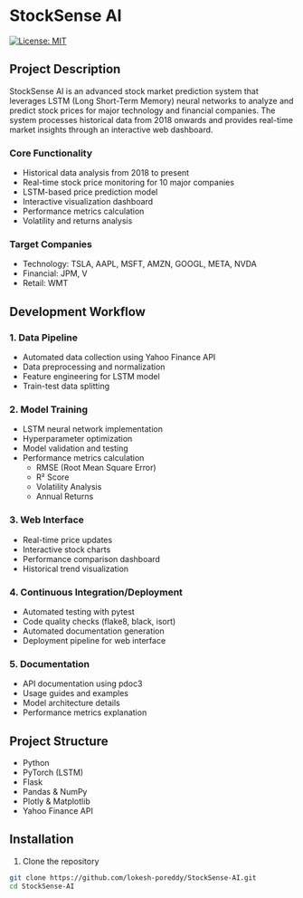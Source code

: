 # StockSense AI

[![License: MIT](https://img.shields.io/badge/License-MIT-yellow.svg)](https://opensource.org/licenses/MIT)

## Project Description
StockSense AI is an advanced stock market prediction system that leverages LSTM (Long Short-Term Memory) neural networks to analyze and predict stock prices for major technology and financial companies. The system processes historical data from 2018 onwards and provides real-time market insights through an interactive web dashboard.

### Core Functionality
- Historical data analysis from 2018 to present
- Real-time stock price monitoring for 10 major companies
- LSTM-based price prediction model
- Interactive visualization dashboard
- Performance metrics calculation
- Volatility and returns analysis

### Target Companies
- Technology: TSLA, AAPL, MSFT, AMZN, GOOGL, META, NVDA
- Financial: JPM, V
- Retail: WMT

## Development Workflow

### 1. Data Pipeline
- Automated data collection using Yahoo Finance API
- Data preprocessing and normalization
- Feature engineering for LSTM model
- Train-test data splitting

### 2. Model Training
- LSTM neural network implementation
- Hyperparameter optimization
- Model validation and testing
- Performance metrics calculation
    - RMSE (Root Mean Square Error)
    - R² Score
    - Volatility Analysis
    - Annual Returns

### 3. Web Interface
- Real-time price updates
- Interactive stock charts
- Performance comparison dashboard
- Historical trend visualization

### 4. Continuous Integration/Deployment
- Automated testing with pytest
- Code quality checks (flake8, black, isort)
- Automated documentation generation
- Deployment pipeline for web interface

### 5. Documentation
- API documentation using pdoc3
- Usage guides and examples
- Model architecture details
- Performance metrics explanation

## Project Structure
- Python
- PyTorch (LSTM)
- Flask
- Pandas & NumPy
- Plotly & Matplotlib
- Yahoo Finance API

## Installation
1. Clone the repository
```bash
git clone https://github.com/lokesh-poreddy/StockSense-AI.git
cd StockSense-AI